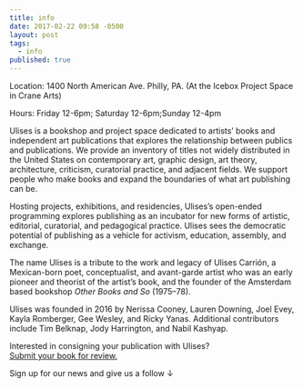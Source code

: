 ```yaml
---
title: info
date: 2017-02-22 09:58 -0500
layout: post
tags:
  - info
published: true
---
```

Location: 1400 North American Ave. Philly, PA. (At the Icebox Project Space in Crane Arts)

Hours: Friday 12-6pm; Saturday 12-6pm;Sunday 12-4pm 

Ulises is a bookshop and project space dedicated to artists’ books and independent art publications that explores the relationship between publics and publications. We provide an inventory of titles not widely distributed in the United States on contemporary art, graphic design, art theory, architecture, criticism, curatorial practice, and adjacent fields. We support people who make books and expand the boundaries of what art publishing can be.

Hosting projects, exhibitions, and residencies, Ulises’s open-ended programming explores publishing as an incubator for new forms of artistic, editorial, curatorial, and pedagogical practice. Ulises sees the democratic potential of publishing as a vehicle for activism, education, assembly, and exchange. 

The name Ulises is a tribute to the work and legacy of Ulises Carrión, a Mexican-born poet, conceptualist, and avant-garde artist who was an early pioneer and theorist of the artist’s book, and the founder of the Amsterdam based bookshop *Other Books and So* (1975–78).

Ulises was founded in 2016 by Nerissa Cooney, Lauren Downing, Joel Evey, Kayla Romberger, Gee Wesley, and Ricky Yanas. Additional contributors include Tim Belknap, Jody Harrington, and Nabil Kashyap.

I﻿nterested in consigning your publication with Ulises? \
[Submit your book for review.](https://forms.gle/iT6P7HMJBeZPrjnz6)

Sign up for our news and give us a follow ↓